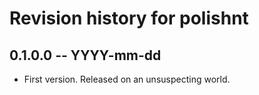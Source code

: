 # Revision history for polishnt

## 0.1.0.0 -- YYYY-mm-dd

* First version. Released on an unsuspecting world.
